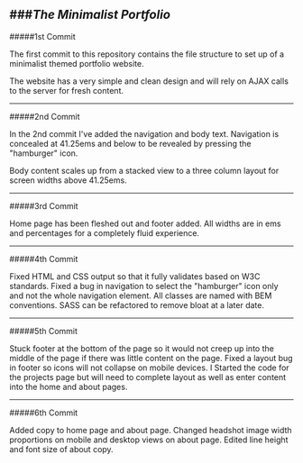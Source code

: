 ###*The Minimalist Portfolio*
------
#####1st Commit

The first commit to this repository contains the file structure to set up of a minimalist themed portfolio website. 

The website has a very simple and clean design and will rely on AJAX calls to the server for fresh content.

------
#####2nd Commit

In the 2nd commit I've added the navigation and body text. Navigation is concealed at 41.25ems and below to be revealed by pressing the "hamburger" icon.

Body content scales up from a stacked view to a three column layout for screen widths above 41.25ems.

------
#####3rd Commit

Home page has been fleshed out and footer added. All widths are in ems and percentages for a completely fluid experience. 

------
#####4th Commit

Fixed HTML and CSS output so that it fully validates based on W3C standards. Fixed a bug in navigation to select the "hamburger" icon only and not the whole navigation element. All classes are named with BEM conventions. SASS can be refactored to remove bloat at a later date.

------
#####5th Commit

Stuck footer at the bottom of the page so it would not creep up into the middle of the page if there was little content on the page. Fixed a layout bug in footer so icons will not collapse on mobile devices. I Started the code for the projects page but will need to complete layout as well as enter content into the home and about pages.

------
#####6th Commit

Added copy to home page and about page. Changed headshot image width proportions on mobile and desktop views on about page. Edited line height and font size of about copy.